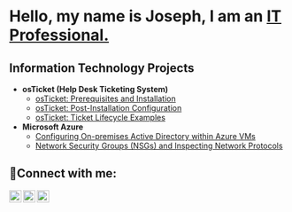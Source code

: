 <h1> Hello, my name is Joseph, I am an <a href="https://www.linkedin.com/in/joseph-valerio-8a0631260/">IT Professional.</a>  </h1>

<h2>Information Technology Projects </h2>


- <b>osTicket (Help Desk Ticketing System)</b>
  - [osTicket: Prerequisites and Installation](https://github.com/JayValerio/osticket-prereqs)
  - [osTicket: Post-Installation Configuration](https://github.com/JayValerio/post-install-config)
  - [osTicket: Ticket Lifecycle Examples](https://github.com/JayValerio/ticket-lifecycle)
- <b>Microsoft Azure</b>
  - [Configuring On-premises Active Directory within Azure VMs](https://github.com/JayValereio/configure-ads)
  - [Network Security Groups (NSGs) and Inspecting Network Protocols](https://github.com/JayValerio/azure-network-protocols)

<h2>🤳Connect with me:</h2>

[<img align="left" alt="Joseph | Twitter" width="22px" src="https://cdn.jsdelivr.net/npm/simple-icons@v3/icons/twitter.svg" />][twitter]
[<img align="left" alt="Joseph | LinkedIn" width="22px" src="https://cdn.jsdelivr.net/npm/simple-icons@v3/icons/linkedin.svg" />][linkedin]
[<img align="left" alt="Josh | Instagram" width="22px" src="https://cdn.jsdelivr.net/npm/simple-icons@v3/icons/instagram.svg" />][instagram]

[twitter]: https://x.com/JosephValerio20
[instagram]:https://www.instagram.com/the_real_jayv/?next=%2F
[linkedin]: https://www.linkedin.com/in/joseph-valerio-8a0631260
